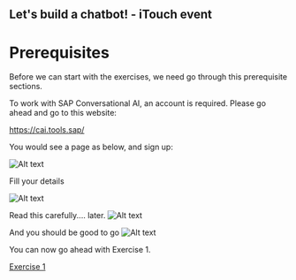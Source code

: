 ## Let's build a chatbot! - iTouch event ##

# Prerequisites #

Before we can start with the exercises, we need go through this prerequisite sections.

To work with SAP Conversational AI, an account is required. 
Please go ahead and go to this website:

https://cai.tools.sap/

You would see a page as below, and sign up:

![Alt text](/../screenshots/Picture1b.png?raw=true "")

Fill your details

![Alt text](/../screenshots/Picture2.png?raw=true "")

Read this carefully.... later.
![Alt text](/../screenshots/Picture4.png?raw=true "")

And you should be good to go
![Alt text](/../screenshots/Picture5.png?raw=true "")

You can now go ahead with Exercise 1.

[Exercise 1](/../Exercise-1/README.md)
